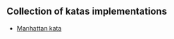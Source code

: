 ## Collection of katas implementations

- [Manhattan kata](https://github.com/aliondev/katas/blob/master/src/manhattan-distance)
